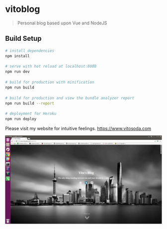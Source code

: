 # vitoblog

> Personal blog based upon Vue and NodeJS

## Build Setup

``` bash
# install dependencies
npm install

# serve with hot reload at localhost:8080
npm run dev

# build for production with minification
npm run build

# build for production and view the bundle analyzer report
npm run build --report

# deployment for Heroku
npm run deploy
```

Please visit my website for intuitive feelings.
https://www.vitosoda.com

![Vito Blog](screenshots/vitoblog.png)

